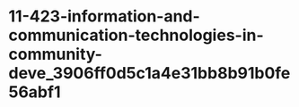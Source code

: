 # 11-423-information-and-communication-technologies-in-community-deve_3906ff0d5c1a4e31bb8b91b0fe56abf1